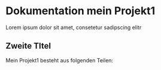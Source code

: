 # Dokumentation mein Projekt1

Lorem ipsum dolor sit amet, consetetur sadipscing elitr

## Zweite TItel

Mein Projekt1 besteht aus folgenden Teilen: 